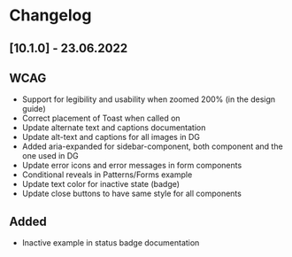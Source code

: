 # Changelog

## [10.1.0] - 23.06.2022
## WCAG
-   Support for legibility and usability when zoomed 200% (in the design guide)
-   Correct placement of Toast when called on
-   Update alternate text and captions documentation
-   Update alt-text and captions for all images in DG
-   Added aria-expanded for sidebar-component, both component and the one used in DG
-   Update error icons and error messages in form components
-   Conditional reveals in Patterns/Forms example
-   Update text color for inactive state (badge)
-   Update close buttons to have same style for all components

## Added
-   Inactive example in status badge documentation
